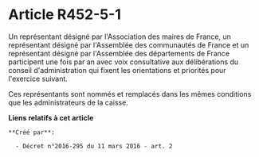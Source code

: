 # Article R452-5-1

Un représentant désigné par l'Association des maires de France, un représentant désigné par l'Assemblée des communautés de
France et un représentant désigné par l'Assemblée des départements de France participent une fois par an avec voix
consultative aux délibérations du conseil d'administration qui fixent les orientations et priorités pour l'exercice suivant. 

Ces représentants sont nommés et remplacés dans les mêmes conditions que les administrateurs de la caisse.

**Liens relatifs à cet article**

	**Créé par**:

	  - Décret n°2016-295 du 11 mars 2016 - art. 2
